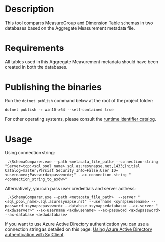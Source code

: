 ﻿# Description

This tool compares MeasureGroup and Dimension Table schemas in two databases based on the Aggregate Measurement metadata file.

# Requirements

All tables used in this Aggregate Measurement metadata should have been created in both the databases.

# Publishing the binaries

Run the ```dotnet publish``` command below at the root of the project folder:

```
dotnet publish -r win10-x64 --self-contained true
```

For other operating systems, please consult the [runtime identifier catalog](https://docs.microsoft.com/en-us/dotnet/core/rid-catalog).


# Usage

Using connection string:
```
 .\SchemaComparer.exe --path <metadata_file_path> --connection-string "Server=tcp:<sql_pool_name>.sql.azuresynapse.net,1433;Initial Catalog=master;Persist Security Info=False;User ID=<username>;Password=<password>;" --ax-connection-string "<connection_string_to_axdw>"
```

Alternatively, you can pass user credentials and server address:

```
 .\SchemaComparer.exe --path <metadata_file_path>  --server "<sql_pool_name>.sql.azuresynapse.net" --username <synapseusename> --password <synapsepassword> --database <synapsedatabase> --ax-server "<axdwserver>" --ax-username <axdwusename> --ax-password <axdwpassword> --ax-database <axdwdatabase>
```

If you want to use Azure Active Directory authentication you can use a connection string as detailed on this page: [Using Azure Active Directory authentication with SqlClient](https://docs.microsoft.com/en-us/sql/connect/ado-net/sql/azure-active-directory-authentication?view=sql-server-ver15).